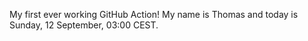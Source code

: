 My first ever working GitHub Action!
My name is Thomas and today is Sunday, 12 September, 03:00 CEST. 

